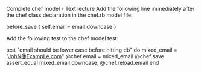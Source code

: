Complete chef model - Text lecture
Add the following line immediately after the chef class declaration in the chef.rb model file:

before_save { self.email = email.downcase }

Add the following test to the chef model test:

test "email should be lower case before hitting db" do
  mixed_email = "JohN@ExampLe.com"
  @chef.email = mixed_email
  @chef.save
  assert_equal mixed_email.downcase, @chef.reload.email 
end